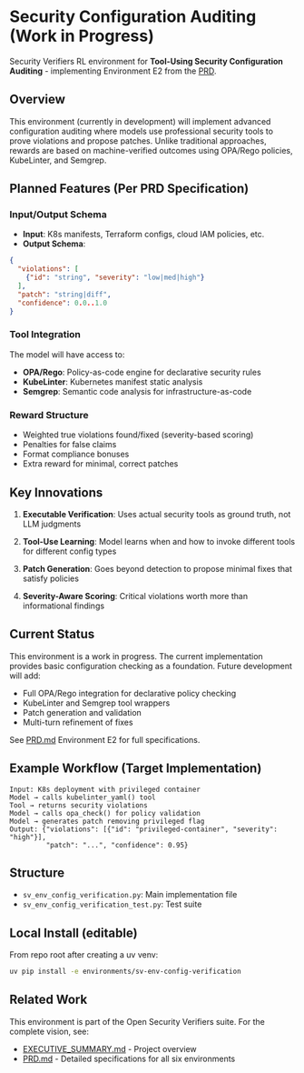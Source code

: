 # Security Configuration Auditing (Work in Progress)

Security Verifiers RL environment for **Tool-Using Security Configuration Auditing** - implementing Environment E2 from the [PRD](../../PRD.md).

## Overview

This environment (currently in development) will implement advanced configuration auditing where models use professional security tools to prove violations and propose patches. Unlike traditional approaches, rewards are based on machine-verified outcomes using OPA/Rego policies, KubeLinter, and Semgrep.

## Planned Features (Per PRD Specification)

### Input/Output Schema

- **Input**: K8s manifests, Terraform configs, cloud IAM policies, etc.
- **Output Schema**:

```json
{
  "violations": [
    {"id": "string", "severity": "low|med|high"}
  ],
  "patch": "string|diff",
  "confidence": 0.0..1.0
}
```

### Tool Integration

The model will have access to:

- **OPA/Rego**: Policy-as-code engine for declarative security rules
- **KubeLinter**: Kubernetes manifest static analysis
- **Semgrep**: Semantic code analysis for infrastructure-as-code

### Reward Structure

- Weighted true violations found/fixed (severity-based scoring)
- Penalties for false claims
- Format compliance bonuses
- Extra reward for minimal, correct patches

## Key Innovations

1. **Executable Verification**: Uses actual security tools as ground truth, not LLM judgments

2. **Tool-Use Learning**: Model learns when and how to invoke different tools for different config types

3. **Patch Generation**: Goes beyond detection to propose minimal fixes that satisfy policies

4. **Severity-Aware Scoring**: Critical violations worth more than informational findings

## Current Status

This environment is a work in progress. The current implementation provides basic configuration checking as a foundation. Future development will add:

- Full OPA/Rego integration for declarative policy checking
- KubeLinter and Semgrep tool wrappers
- Patch generation and validation
- Multi-turn refinement of fixes

See [PRD.md](../../PRD.md) Environment E2 for full specifications.

## Example Workflow (Target Implementation)

```text
Input: K8s deployment with privileged container
Model → calls kubelinter_yaml() tool
Tool → returns security violations
Model → calls opa_check() for policy validation
Model → generates patch removing privileged flag
Output: {"violations": [{"id": "privileged-container", "severity": "high"}],
         "patch": "...", "confidence": 0.95}
```

## Structure

- `sv_env_config_verification.py`: Main implementation file
- `sv_env_config_verification_test.py`: Test suite

## Local Install (editable)

From repo root after creating a uv venv:

```bash
uv pip install -e environments/sv-env-config-verification
```

## Related Work

This environment is part of the Open Security Verifiers suite. For the complete vision, see:

- [EXECUTIVE_SUMMARY.md](../../EXECUTIVE_SUMMARY.md) - Project overview
- [PRD.md](../../PRD.md) - Detailed specifications for all six environments
